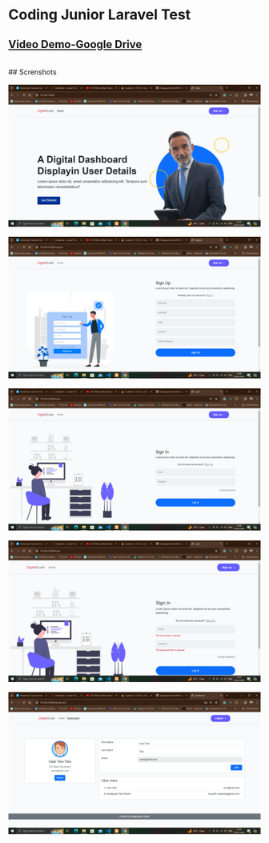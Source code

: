 # Coding Junior Laravel Test
   ##     [Video Demo-Google Drive]()
<br /> 
## Screnshots
<br /> <br />
<img src="Screenshots/Screenshot 2024-03-05 223950.png"/>
<br /> <br />
<img src="Screenshots/Screenshot 2024-03-05 224019.png"/>
<br /> <br />
<img src="Screenshots/Screenshot 2024-03-05 224057.png"/>
<br /> <br />
<img src="Screenshots/Screenshot 2024-03-05 224118.png"/>
<br /> <br />
<img src="Screenshots/Screenshot 2024-03-05 224216.png"/>
